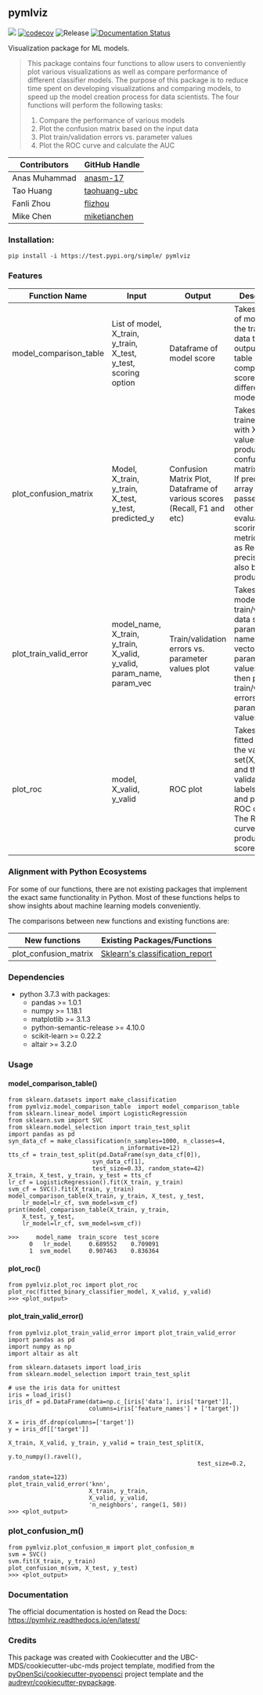 ## pymlviz 

![](https://github.com/UBC-MDS/pymlviz/workflows/build/badge.svg) [![codecov](https://codecov.io/gh/UBC-MDS/pymlviz/branch/master/graph/badge.svg)](https://codecov.io/gh/UBC-MDS/pymlviz) ![Release](https://github.com/UBC-MDS/pymlviz/workflows/Release/badge.svg) [![Documentation Status](https://readthedocs.org/projects/pymlviz/badge/?version=latest)](https://pymlviz.readthedocs.io/en/latest/?badge=latest)

Visualization package for ML models. 

> This package contains four functions to allow users to conveniently plot various visualizations as well as compare performance of different classifier models. The purpose of this package is to reduce time spent on developing visualizations and comparing models, to speed up the model creation process for data scientists. The four functions will perform the following tasks: 
> 1.  Compare the performance of various models 
> 2.  Plot the confusion matrix based on the input data
> 3.  Plot train/validation errors vs. parameter values
> 4.  Plot the ROC curve and calculate the AUC 

|Contributors|GitHub Handle|
|------------|-------------|
|Anas Muhammad| [anasm-17](https://github.com/anasm-17)|
|Tao Huang|[taohuang-ubc](https://github.com/taohuang-ubc)|
|Fanli Zhou|[flizhou](https://github.com/flizhou)|
|Mike Chen|[miketianchen](https://github.com/miketianchen)|

### Installation:

```
pip install -i https://test.pypi.org/simple/ pymlviz
```

### Features
| Function Name | Input | Output | Description |
|-------------|-----|------|-----------|
|model_comparison_table| List of model, X_train, y_train, X_test, y_test, scoring option | Dataframe of model score| Takes in a list of models and the train test data then outputs a table comparing the scores for different models.|
|plot_confusion_matrix | Model, X_train, y_train, X_test, y_test, predicted_y  | Confusion Matrix Plot, Dataframe of various scores (Recall, F1 and etc)| Takes in a trained model with X and y values to produce a confusion matrix visual. If predicted_y array is passed in, other evaluation scoring metrics such as Recall, and precision will also be produced.|
|plot_train_valid_error| model_name, X_train, y_train, X_valid, y_valid, param_name, param_vec |Train/validation errors vs. parameter values plot| Takes in a model name, train/validation data sets, a parameter name and a vector of parameter values and then plots train/validation errors vs. parameter values.|
|plot_roc|model, X_valid, y_valid|ROC plot| Takes in a fitted model, the validation set(X_valid) and the validation set labels(y_valid) and plots the ROC curve. The ROC curve also produces AUC score.|

### Alignment with Python Ecosystems

For some of our functions, there are not existing packages that implement the exact same functionality in Python. Most of these functions helps to show insights about machine learning models conveniently.

The comparisons between new functions and existing functions are:

| New functions | Existing Packages/Functions |
|-------------|-----|
|plot_confusion_matrix| [Sklearn's classification_report](https://scikit-learn.org/stable/modules/generated/sklearn.metrics.classification_report.html) | 


### Dependencies

- python 3.7.3 with packages:
  - pandas >= 1.0.1
  - numpy >= 1.18.1
  - matplotlib >= 3.1.3
  - python-semantic-release >= 4.10.0
  - scikit-learn >= 0.22.2
  - altair >= 3.2.0

### Usage

#### model_comparison_table()

```
from sklearn.datasets import make_classification
from pymlviz.model_comparison_table  import model_comparison_table
from sklearn.linear_model import LogisticRegression
from sklearn.svm import SVC
from sklearn.model_selection import train_test_split
import pandas as pd
syn_data_cf = make_classification(n_samples=1000, n_classes=4,
                                n_informative=12)
tts_cf = train_test_split(pd.DataFrame(syn_data_cf[0]),
                        syn_data_cf[1],
                        test_size=0.33, random_state=42)
X_train, X_test, y_train, y_test = tts_cf
lr_cf = LogisticRegression().fit(X_train, y_train)
svm_cf = SVC().fit(X_train, y_train)
model_comparison_table(X_train, y_train, X_test, y_test,
    lr_model=lr_cf, svm_model=svm_cf)
print(model_comparison_table(X_train, y_train,
    X_test, y_test,
    lr_model=lr_cf, svm_model=svm_cf))
    
>>>     model_name  train_score  test_score
      0   lr_model     0.689552    0.709091
      1  svm_model     0.907463    0.836364
```

#### plot_roc()

```
from pymlviz.plot_roc import plot_roc
plot_roc(fitted_binary_classifier_model, X_valid, y_valid)
>>> <plot_output>
```

#### plot_train_valid_error()

```
from pymlviz.plot_train_valid_error import plot_train_valid_error
import pandas as pd
import numpy as np
import altair as alt

from sklearn.datasets import load_iris
from sklearn.model_selection import train_test_split

# use the iris data for unittest
iris = load_iris()
iris_df = pd.DataFrame(data=np.c_[iris['data'], iris['target']],
                       columns=iris['feature_names'] + ['target'])

X = iris_df.drop(columns=['target'])
y = iris_df[['target']]

X_train, X_valid, y_train, y_valid = train_test_split(X,
                                                      y.to_numpy().ravel(),
                                                      test_size=0.2,
                                                      random_state=123)
plot_train_valid_error('knn',
                       X_train, y_train,
                       X_valid, y_valid,
                       'n_neighbors', range(1, 50))
>>> <plot_output>
```

### plot_confusion_m()

```
from pymlviz.plot_confusion_m import plot_confusion_m
svm = SVC()
svm.fit(X_train, y_train)
plot_confusion_m(svm, X_test, y_test)
>>> <plot_output>
```

### Documentation
The official documentation is hosted on Read the Docs: <https://pymlviz.readthedocs.io/en/latest/>

### Credits
This package was created with Cookiecutter and the UBC-MDS/cookiecutter-ubc-mds project template, modified from the [pyOpenSci/cookiecutter-pyopensci](https://github.com/pyOpenSci/cookiecutter-pyopensci) project template and the [audreyr/cookiecutter-pypackage](https://github.com/audreyr/cookiecutter-pypackage). 
